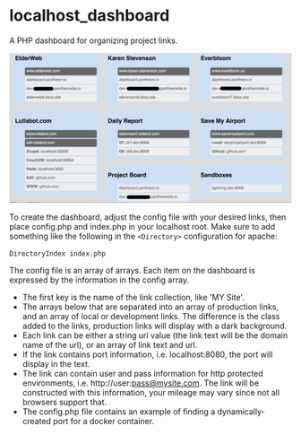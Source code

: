 # localhost_dashboard
A PHP dashboard for organizing project links.

![Dashboard](Dashboard.png)

To create the dashboard, adjust the config file with your desired links, then place config.php and index.php in your localhost root. Make sure to add something like the following in the ```<Directory>``` configuration for apache:

```
DirectoryIndex index.php
```

The config file is an array of arrays. Each item on the dashboard is expressed by the information in the config array.

- The first key is the name of the link collection, like 'MY Site'.
- The arrays below that are separated into an array of production links, and an array of local or development links. The difference is the class added to the links, production links will display with a dark background.
- Each link can be either a string url value (the link text will be the domain name of the url), or an array of link text and url.
- If the link contains port information, i.e. localhost:8080, the port will display in the text.
- The link can contain user and pass information for http protected environments, i.e. http://user:pass@mysite.com. The link will be constructed with this information, your mileage may vary since not all browsers support that.
- The config.php file contains an example of finding a dynamically-created port for a docker container.